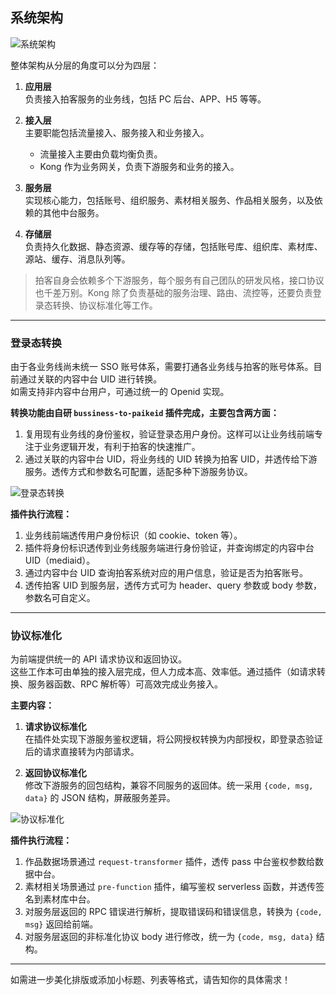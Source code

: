 
## 系统架构

![系统架构](29_API_gateway_architecture.png)

整体架构从分层的角度可以分为四层：

1. **应用层**  
   负责接入拍客服务的业务线，包括 PC 后台、APP、H5 等等。

2. **接入层**  
   主要职能包括流量接入、服务接入和业务接入。  
   - 流量接入主要由负载均衡负责。  
   - Kong 作为业务网关，负责下游服务和业务的接入。

3. **服务层**  
   实现核心能力，包括账号、组织服务、素材相关服务、作品相关服务，以及依赖的其他中台服务。

4. **存储层**  
   负责持久化数据、静态资源、缓存等的存储，包括账号库、组织库、素材库、源站、缓存、消息队列等。

> 拍客自身会依赖多个下游服务，每个服务有自己团队的研发风格，接口协议也千差万别。Kong 除了负责基础的服务治理、路由、流控等，还要负责登录态转换、协议标准化等工作。

---

### 登录态转换

由于各业务线尚未统一 SSO 账号体系，需要打通各业务线与拍客的账号体系。目前通过关联的内容中台 UID 进行转换。  
如需支持非内容中台用户，可通过统一的 Openid 实现。

**转换功能由自研 `bussiness-to-paikeid` 插件完成，主要包含两方面：**

1. 复用现有业务线的身份鉴权，验证登录态用户身份。这样可以让业务线前端专注于业务逻辑开发，有利于拍客的快速推广。
2. 通过关联的内容中台 UID，将业务线的 UID 转换为拍客 UID，并透传给下游服务。透传方式和参数名可配置，适配多种下游服务协议。

![登录态转换](29_网关-登录态转换.png)

**插件执行流程：**

1. 业务线前端透传用户身份标识（如 cookie、token 等）。
2. 插件将身份标识透传到业务线服务端进行身份验证，并查询绑定的内容中台 UID（mediaid）。
3. 通过内容中台 UID 查询拍客系统对应的用户信息，验证是否为拍客账号。
4. 透传拍客 UID 到服务层，透传方式可为 header、query 参数或 body 参数，参数名可自定义。

---

### 协议标准化

为前端提供统一的 API 请求协议和返回协议。  
这些工作本可由单独的接入层完成，但人力成本高、效率低。通过插件（如请求转换、服务器函数、RPC 解析等）可高效完成业务接入。

**主要内容：**

1. **请求协议标准化**  
   在插件处实现下游服务鉴权逻辑，将公网授权转换为内部授权，即登录态验证后的请求直接转为内部请求。

2. **返回协议标准化**  
   修改下游服务的回包结构，兼容不同服务的返回体。统一采用 `{code, msg, data}` 的 JSON 结构，屏蔽服务差异。

![协议标准化](29_网关-协议标准化.png)

**插件执行流程：**

1. 作品数据场景通过 `request-transformer` 插件，透传 pass 中台鉴权参数给数据中台。
2. 素材相关场景通过 `pre-function` 插件，编写鉴权 serverless 函数，并透传签名到素材库中台。
3. 对服务层返回的 RPC 错误进行解析，提取错误码和错误信息，转换为 `{code, msg}` 返回给前端。
4. 对服务层返回的非标准化协议 body 进行修改，统一为 `{code, msg, data}` 结构。

---

如需进一步美化排版或添加小标题、列表等格式，请告知你的具体需求！